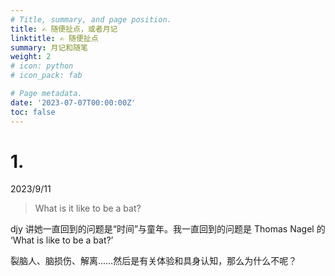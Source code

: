 ```yaml
---
# Title, summary, and page position.
title: ✍️ 随便扯点，或者月记
linktitle: ✍️ 随便扯点
summary: 月记和随笔
weight: 2
# icon: python
# icon_pack: fab

# Page metadata.
date: '2023-07-07T00:00:00Z'
toc: false
---
```


# 1. 

2023/9/11

> What is it like to be a bat? 

djy 讲她一直回到的问题是“时间”与童年。我一直回到的问题是 Thomas Nagel 的 ‘What is like to be a bat?’

裂脑人、脑损伤、解离……然后是有关体验和具身认知，那么为什么不呢？
